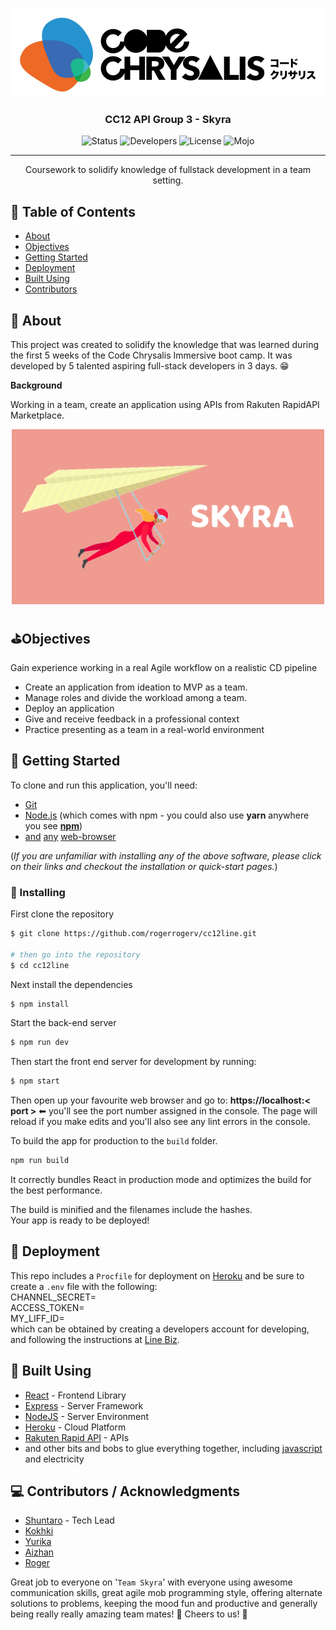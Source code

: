 <p align="center">
  <a href="" rel="noopener">
 <img width=500px height=px src="./src/img/logo_black.png" alt="CC logo"></a>
</p>

<h3 align="center">CC12 API Group 3 - Skyra</h3>

<div align="center">

  ![Status](https://img.shields.io/badge/deployed-YES-success)
  ![Developers](https://img.shields.io/badge/devs-5-blueviolet)
  ![License](https://img.shields.io/badge/license-MIT-blue)
  ![Mojo](https://img.shields.io/badge/fun-over_9000!-purple)

</div>

---

<p align="center"> Coursework to solidify knowledge of fullstack development in a team setting.<br> 
</p>

## 📝 Table of Contents
- [About](#about)
- [Objectives](#objectives)
- [Getting Started](#getting_started)
- [Deployment](#deploy)
- [Built Using](#built_using)
- [Contributors](#contributors)

## 🚛 About <a name = "about"></a>
This project was created to solidify the knowledge that was learned during the first 5 weeks of the Code Chrysalis Immersive boot camp. It was developed by 5 talented aspiring full-stack developers in 3 days. 😁

**Background**

Working in a team, create an application using APIs from Rakuten RapidAPI Marketplace.

<p style="text-align:center;"><img width=500px height=px src="./src/img/logo.PNG" alt="Skyra logo"></a>

## ⛳Objectives <a name = "objectives"></a>

Gain experience working in a real Agile workflow on a realistic CD pipeline
- Create an application from ideation to MVP as a team.
- Manage roles and divide the workload among a team.
- Deploy an application
- Give and receive feedback in a professional context
- Practice presenting as a team in a real-world environment 

## 🏁 Getting Started <a name = "getting_started"></a>
To clone and run this application, you'll need:
- [Git](https://git-scm.com/)
- [Node.js](https://nodejs.org/en/) (which comes with npm - you could also use **yarn** anywhere you see [**npm**](https://www.npmjs.com/))
- [and](https://www.opera.com/) [any](https://www.google.com/chrome/) [web-browser](https://www.mozilla.org)

(*If you are unfamiliar with installing any of the above software, please click on their links and checkout the installation or quick-start pages.*)

### 💾 Installing
First clone the repository

```bash
$ git clone https://github.com/rogerrogerv/cc12line.git

# then go into the repository
$ cd cc12line
```
Next install the dependencies
```bash
$ npm install
```
Start the back-end server
```bash
$ npm run dev
```
Then start the front end server for development by running:
```bash
$ npm start
``` 
Then open up your favourite web browser and go to: **https://localhost:< port >**  ⬅ you'll see the port number assigned in the console.
The page will reload if you make edits and you'll also see any lint errors in the console.

To build the app for production to the `build` folder.<br />
```bash
npm run build
```
It correctly bundles React in production mode and optimizes the build for the best performance.

The build is minified and the filenames include the hashes.<br />
Your app is ready to be deployed!


## 🚀 Deployment <a name = "deploy"></a>

This repo includes a `Procfile` for deployment on [Heroku](www.heroku.com) and be sure to create a `.env` file with the following:</br>
CHANNEL_SECRET=</br>
ACCESS_TOKEN=</br>
MY_LIFF_ID=</br>
which can be obtained by creating a developers account for developing, and following the instructions at [Line Biz](https://developers.line.biz/en/services/messaging-api/).

## 🔨 Built Using <a name = "built_using"></a>
- [React](https://reactjs.org/) - Frontend Library
- [Express](https://expressjs.com/) - Server Framework
- [NodeJS](https://nodejs.org/en/) - Server Environment
- [Heroku](https://heroku.com) - Cloud Platform
- [Rakuten Rapid API](https://english.api.rakuten.net/) - APIs 
- and other bits and bobs to glue everything together, including [javascript](https://www.ecma-international.org/) and electricity

## 💻 Contributors / Acknowledgments <a name = "contributors"></a>

- [Shuntaro](https://github.com/maegatro) - Tech Lead
- [Kokhki](https://github.com/Saggitarie)
- [Yurika](https://github.com/yurikanamba)
- [Aizhan](https://github.com/aizhanti)
- [Roger](https://github.com/rogerrogerv)

Great job to everyone on '`Team Skyra`' with everyone using awesome communication skills, great agile mob programming style, offering alternate solutions to problems, keeping the mood fun and productive and generally being really really amazing team mates! 🎉 Cheers to us! 🎉
